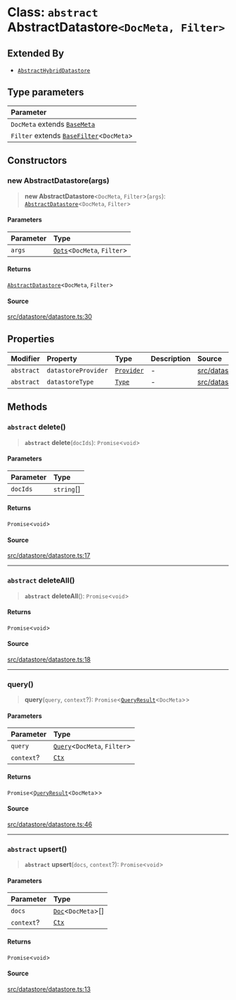 # Class: `abstract` AbstractDatastore`<DocMeta, Filter>`

## Extended By

- [`AbstractHybridDatastore`](AbstractHybridDatastore.md)

## Type parameters

| Parameter |
| :------ |
| `DocMeta` extends [`BaseMeta`](../namespaces/Dstore/type-aliases/BaseMeta.md) |
| `Filter` extends [`BaseFilter`](../namespaces/Dstore/type-aliases/BaseFilter.md)\<`DocMeta`\> |

## Constructors

### new AbstractDatastore(args)

> **new AbstractDatastore**\<`DocMeta`, `Filter`\>(`args`): [`AbstractDatastore`](AbstractDatastore.md)\<`DocMeta`, `Filter`\>

#### Parameters

| Parameter | Type |
| :------ | :------ |
| `args` | [`Opts`](../namespaces/Dstore/interfaces/Opts.md)\<`DocMeta`, `Filter`\> |

#### Returns

[`AbstractDatastore`](AbstractDatastore.md)\<`DocMeta`, `Filter`\>

#### Source

[src/datastore/datastore.ts:30](https://github.com/dexaai/llm-tools/blob/0d08c9c/src/datastore/datastore.ts#L30)

## Properties

| Modifier | Property | Type | Description | Source |
| :------ | :------ | :------ | :------ | :------ |
| `abstract` | `datastoreProvider` | [`Provider`](../namespaces/Dstore/type-aliases/Provider.md) | - | [src/datastore/datastore.ts:21](https://github.com/dexaai/llm-tools/blob/0d08c9c/src/datastore/datastore.ts#L21) |
| `abstract` | `datastoreType` | [`Type`](../namespaces/Dstore/type-aliases/Type.md) | - | [src/datastore/datastore.ts:20](https://github.com/dexaai/llm-tools/blob/0d08c9c/src/datastore/datastore.ts#L20) |

## Methods

### `abstract` delete()

> **`abstract`** **delete**(`docIds`): `Promise`\<`void`\>

#### Parameters

| Parameter | Type |
| :------ | :------ |
| `docIds` | `string`[] |

#### Returns

`Promise`\<`void`\>

#### Source

[src/datastore/datastore.ts:17](https://github.com/dexaai/llm-tools/blob/0d08c9c/src/datastore/datastore.ts#L17)

***

### `abstract` deleteAll()

> **`abstract`** **deleteAll**(): `Promise`\<`void`\>

#### Returns

`Promise`\<`void`\>

#### Source

[src/datastore/datastore.ts:18](https://github.com/dexaai/llm-tools/blob/0d08c9c/src/datastore/datastore.ts#L18)

***

### query()

> **query**(`query`, `context`?): `Promise`\<[`QueryResult`](../namespaces/Dstore/interfaces/QueryResult.md)\<`DocMeta`\>\>

#### Parameters

| Parameter | Type |
| :------ | :------ |
| `query` | [`Query`](../namespaces/Dstore/interfaces/Query.md)\<`DocMeta`, `Filter`\> |
| `context`? | [`Ctx`](../namespaces/Dstore/type-aliases/Ctx.md) |

#### Returns

`Promise`\<[`QueryResult`](../namespaces/Dstore/interfaces/QueryResult.md)\<`DocMeta`\>\>

#### Source

[src/datastore/datastore.ts:46](https://github.com/dexaai/llm-tools/blob/0d08c9c/src/datastore/datastore.ts#L46)

***

### `abstract` upsert()

> **`abstract`** **upsert**(`docs`, `context`?): `Promise`\<`void`\>

#### Parameters

| Parameter | Type |
| :------ | :------ |
| `docs` | [`Doc`](../namespaces/Dstore/interfaces/Doc.md)\<`DocMeta`\>[] |
| `context`? | [`Ctx`](../namespaces/Dstore/type-aliases/Ctx.md) |

#### Returns

`Promise`\<`void`\>

#### Source

[src/datastore/datastore.ts:13](https://github.com/dexaai/llm-tools/blob/0d08c9c/src/datastore/datastore.ts#L13)
